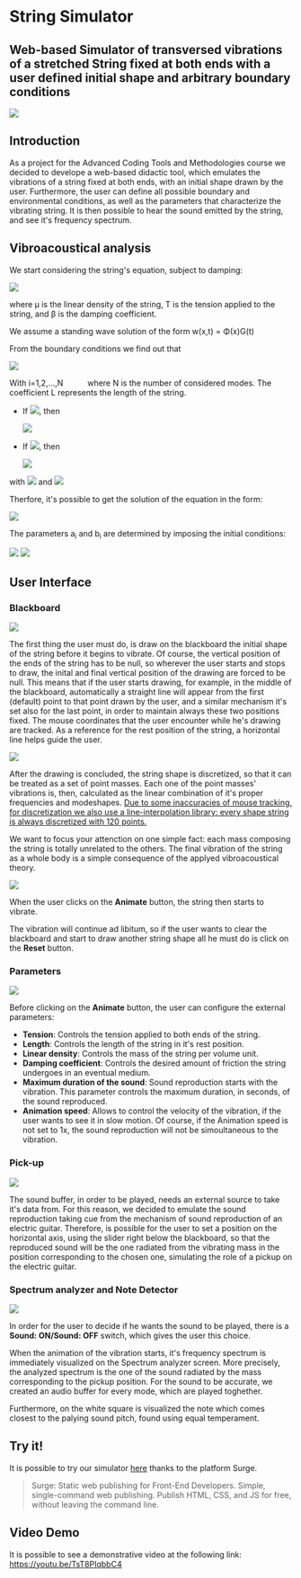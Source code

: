 # String Simulator
## Web-based Simulator of transversed vibrations of a stretched String fixed at both ends with a user defined initial shape and arbitrary boundary conditions
![](screenshots/overview.jpeg)

## Introduction
As a project for the Advanced Coding Tools and Methodologies course we decided to develope a web-based didactic tool, which emulates the vibrations of a string fixed at both ends, with an initial shape drawn by the user. Furthermore, the user can define all possible boundary and environmental conditions, as well as the parameters that characterize the vibrating string. It is then possible to hear the sound emitted by the string, and see it's frequency spectrum. 

## Vibroacoustical analysis

We start considering the string's equation, subject to damping:

<img src="https://render.githubusercontent.com/render/math?math=\Large \mu \frac{\partial^2 w}{\partial x^2}(x,t)=T\frac{\partial^2 w}{\partial t^2}(x,t) - \beta\frac{\partial w}{\partial t}(x,t)">

where μ is the linear density of the string, T is the tension applied to the string, and β is the damping coefficient.

We assume a standing wave solution of the form w(x,t) = Φ(x)G(t)

From the boundary conditions we find out that

<img src="https://render.githubusercontent.com/render/math?math=\large \Phi_i (x) = sin(\frac{i \pi x}{L})">

With i=1,2,...,N &nbsp; &nbsp; &nbsp; &nbsp; &nbsp; where N is the number of considered modes. The coefficient L represents the length of the string.

* If <img src="https://render.githubusercontent.com/render/math?math=\beta^2 - 4\mu T (i \pi / L)^2 > 0">, then 

    <img src="https://render.githubusercontent.com/render/math?math=\large G_i (t) = e^{-\alpha t}(a_i cosh(\omega_i t) %2B b_i sinh(\omega_i t))">
* If <img src="https://render.githubusercontent.com/render/math?math=\beta^2 - 4\mu T (i \pi / L)^2 < 0">, then 

    <img src="https://render.githubusercontent.com/render/math?math=\large G_i (t) = e^{-\alpha t}(a_i cos(\omega_i t) %2B b_i sin(\omega_i t))">
    
with <img src="https://render.githubusercontent.com/render/math?math=\alpha = \frac{\beta}{2\mu}"> and <img src="https://render.githubusercontent.com/render/math?math=\omega_i = \frac{\sqrt{|\beta^2 - 4\mu T (i \pi / L)^2|}}{2\mu}">

Therfore, it's possible to get the solution of the equation in the form:

<img src="https://render.githubusercontent.com/render/math?math=\LARGE w(x,t) = e^{-\alpha t} \sum_{1 \le i < \frac{\beta L}{2 \pi \sqrt{T \mu}}} sin(\frac{i \pi x}{L})(a_i cosh(\omega_i t) %2B b_i sinh(\omega_i t)) %2B e^{-\alpha t} \sum_{i > \frac{\beta L}{2 \pi \sqrt{T \mu}}} sin(\frac{i \pi x}{L})(a_i cos(\omega_i t) %2B b_i sin(\omega_i t))">

The parameters a<sub>i</sub> and b<sub>i</sub> are determined by imposing the initial conditions:

<img src="https://render.githubusercontent.com/render/math?math=\large w(x,0) = w_0 (x)">
<img src="https://render.githubusercontent.com/render/math?math=\large \dot{w} (x,0) = \dot{w_0} (x)">

## User Interface

### Blackboard

![](screenshots/drawing.png)

The first thing the user must do, is draw on the blackboard the initial shape of the string before it begins to vibrate. Of course, the vertical position of the ends of the string has to be null, so wherever the user starts and stops to draw, the inital and final vertical position of the drawing are forced to be null. This means that if the user starts drawing, for example, in the middle of the blackboard, automatically a straight line will appear from the first (default) point to that point drawn by the user, and a similar mechanism it's set also for the last point, in order to maintain always these two positions fixed. The mouse coordinates that the user encounter while he's drawing are tracked. As a reference for the rest position of the string, a horizontal line helps guide the user.

![](screenshots/discretized.png)

After the drawing is concluded, the string shape is discretized, so that it can be treated as a set of point masses.
Each one of the point masses' vibrations is, then, calculated as the linear combination of it's proper frequencies and modeshapes. <ins>Due to some inaccuracies of mouse tracking, for discretization we also use a line-interpolation library: every shape string is always discretized with 120 points.</ins> 

We want to focus your attenction on one simple fact: each mass composing the string is totally unrelated to the others. The final vibration of the string as a whole body is a simple consequence of the applyed vibroacoustical theory.

![](screenshots/animated_string.gif)

When the user clicks on the **Animate** button, the string then starts to vibrate. 

The vibration will continue ad libitum, so if the user wants to clear the blackboard and start to draw another string shape all he must do is click on the **Reset** button.

### Parameters

![](screenshots/parameters.png)

Before clicking on the **Animate** button, the user can configure the external parameters:

* **Tension**: Controls the tension applied to both ends of the string.
* **Length**: Controls the length of the string in it's rest position.
* **Linear density**: Controls the mass of the string per volume unit.
* **Damping coefficient**: Controls the desired amount of friction the string undergoes in an eventual medium.  
* **Maximum duration of the sound**: Sound reproduction starts with the vibration. This parameter controls the maximum duration, in seconds, of the sound reproduced. 
* **Animation speed**: Allows to control the velocity of the vibration, if the user wants to see it in slow motion. Of course, if the Animation speed is not set to 1x, the sound reproduction will not be simoultaneous to the vibration.

### Pick-up

![](screenshots/pickup.png)

The sound buffer, in order to be played, needs an external source to take it's data from. For this reason, we decided to emulate the sound reproduction taking cue from the mechanism of sound reproduction of an electric guitar. Therefore, is possible for the user to set a position on the horizontal axis, using the slider right below the blackboard, so that the reproduced sound will be the one radiated from the vibrating mass in the position corresponding to the chosen one, simulating the role of a pickup on the electric guitar. 

### Spectrum analyzer and Note Detector

![](screenshots/spectrum.png)

In order for the user to decide if he wants the sound to be played, there is a **Sound: ON/Sound: OFF** switch, which gives the user this choice.

When the animation of the vibration starts, it's frequency spectrum is immediately visualized on the Spectrum analyzer screen. More precisely, the analyzed spectrum is the one of the sound radiated by the mass corresponding to the pickup position. For the sound to be accurate, we created an audio buffer for every mode, which are played toghether.

Furthermore, on the white square is visualized the note which comes closest to the palying sound pitch, found using equal temperament. 

## Try it!

It is possible to try our simulator [here](http://string-simulator.surge.sh/) thanks to the platform Surge.

>Surge: Static web publishing for Front-End Developers. Simple, single-command web publishing. Publish HTML, CSS, and JS for free, without leaving the command line.

## Video Demo

It is possible to see a demonstrative video at the following link: 
https://youtu.be/TsT8PIqbbC4
